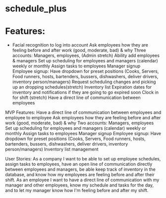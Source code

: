 # schedule_plus
# Features:
- Facial recognition to log into account
Ask employees how they are feeling before and after work (good, moderate, bad) & why
Three accounts: Managers, employees, (Admin stretch)
Ability add employees & managers
Set up scheduling for employees and managers (calendar) weekly or monthly 
Assign tasks to employees
Manager signup
Employee signup: Have dropdown for preset positions (Cooks, Servers, Food runners, hosts, bartenders, bussers, dishwashers, deliver drivers, inventory person/managers)
Request scheduling changes and picking up an dropping schedules(stretch)
Inventory list
Expiration dates for inventory and notifications if they are going to go expired soon
Clock in for shift (stretch)
Have a direct line of communication between employees


MVP Features:
Have a direct line of communication between employees and employee to employee 
Ask employees how they are feeling before and after work (good, moderate, bad) & why
Two accounts: Managers, employees
Set up scheduling for employees and managers (calendar) weekly or monthly 
Assign tasks to employees
Manager signup
Employee signup: Have dropdown for preset positions (Cooks, Servers, Food runners, hosts, bartenders, bussers, dishwashers, deliver drivers, inventory person/managers)
Inventory list management


User Stories:
As a company I want to be able to set up employee schedules, assign tasks to employees, have an open line of communication directly between employees and managers, be able keep track of  inventory in the database, and know how my employees are feeling before and after their shift.
As an employee I want to have a direct line of communication with my manager and other employees, know my schedule and tasks for the day, and to let my manager know how I'm feeling before and after my shift.
